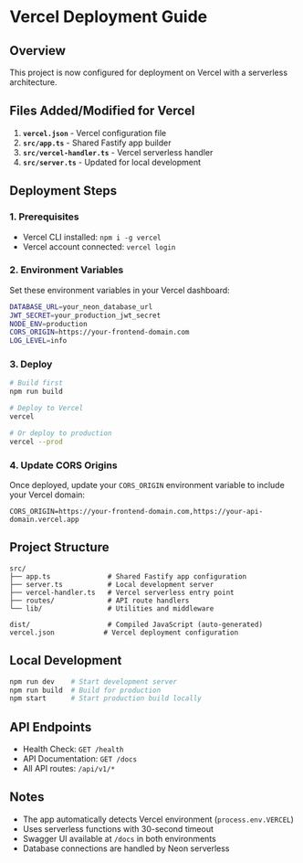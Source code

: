 # Vercel Deployment Guide

## Overview
This project is now configured for deployment on Vercel with a serverless architecture.

## Files Added/Modified for Vercel

1. **`vercel.json`** - Vercel configuration file
2. **`src/app.ts`** - Shared Fastify app builder
3. **`src/vercel-handler.ts`** - Vercel serverless handler
4. **`src/server.ts`** - Updated for local development

## Deployment Steps

### 1. Prerequisites
- Vercel CLI installed: `npm i -g vercel`
- Vercel account connected: `vercel login`

### 2. Environment Variables
Set these environment variables in your Vercel dashboard:

```bash
DATABASE_URL=your_neon_database_url
JWT_SECRET=your_production_jwt_secret
NODE_ENV=production
CORS_ORIGIN=https://your-frontend-domain.com
LOG_LEVEL=info
```

### 3. Deploy
```bash
# Build first
npm run build

# Deploy to Vercel
vercel

# Or deploy to production
vercel --prod
```

### 4. Update CORS Origins
Once deployed, update your `CORS_ORIGIN` environment variable to include your Vercel domain:
```
CORS_ORIGIN=https://your-frontend-domain.com,https://your-api-domain.vercel.app
```

## Project Structure

```
src/
├── app.ts              # Shared Fastify app configuration
├── server.ts           # Local development server
├── vercel-handler.ts   # Vercel serverless entry point
├── routes/             # API route handlers
└── lib/                # Utilities and middleware

dist/                   # Compiled JavaScript (auto-generated)
vercel.json            # Vercel deployment configuration
```

## Local Development

```bash
npm run dev    # Start development server
npm run build  # Build for production
npm start      # Start production build locally
```

## API Endpoints

- Health Check: `GET /health`
- API Documentation: `GET /docs`
- All API routes: `/api/v1/*`

## Notes

- The app automatically detects Vercel environment (`process.env.VERCEL`)
- Uses serverless functions with 30-second timeout
- Swagger UI available at `/docs` in both environments
- Database connections are handled by Neon serverless